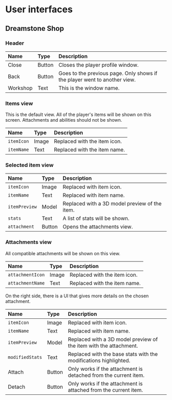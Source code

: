 # User interfaces
## Dreamstone Shop
### Header
<table>
  <thead>
    <tr>
      <th align="left">Name</th>
      <th align="left">Type</th>
      <th align="left">Description</th>
    </tr>
  </thead>
  <tbody>
    <tr>
      <td>Close</td>
      <td>Button</td>
      <td>Closes the player profile window.</td>
    </tr>
    <tr>
      <td>Back</td>
      <td>Button</td>
      <td>Goes to the previous page. Only shows if the player went to another view.</td>
    </tr>
    <tr>
      <td>Workshop</td>
      <td>Text</td>
      <td>This is the window name.</td>
    </tr>
  </tbody>
</table>

### Items view
This is the default view. All of the player's items will be shown on this screen. Attachments and abilities should not be shown. 

<table>
  <thead>
    <tr>
      <th align="left">Name</th>
      <th align="left">Type</th>
      <th align="left">Description</th>
    </tr>
  </thead>
  <tbody>
    <tr>
      <td><code>itemIcon</code></td>
      <td>Image</td>
      <td>Replaced with the item icon.</td>
    </tr>
    <tr>
      <td><code>itemName</code></td>
      <td>Text</td>
      <td>Replaced with the item name.</td>
    </tr>
  </tbody>
</table>

### Selected item view
<table>
  <thead>
    <tr>
      <th align="left">Name</th>
      <th align="left">Type</th>
      <th align="left">Description</th>
    </tr>
  </thead>
  <tbody>
    <tr>
      <td><code>itemIcon</code></td>
      <td>Image</td>
      <td>Replaced with item icon.</td>
    </tr>
    <tr>
      <td><code>itemName</code></td>
      <td>Text</td>
      <td>Replaced with item name.</td>
    </tr>
    <tr>
      <td><code>itemPreview</code></td>
      <td>Model</td>
      <td>Replaced with a 3D model preview of the item.</td>
    </tr>
    <tr>
      <td><code>stats</code></td>
      <td>Text</td>
      <td>A list of stats will be shown.</td>
    </tr>
    <tr>
      <td><code>attachment</code></td>
      <td>Button</td>
      <td>Opens the attachments view.</td>
    </tr>
  </tbody>
</table>

### Attachments view
All compatible attachments will be shown on this view.

<table>
  <thead>
    <tr>
      <th align="left">Name</th>
      <th align="left">Type</th>
      <th align="left">Description</th>
    </tr>
  </thead>
  <tbody>
    <tr>
      <td><code>attachmentIcon</code></td>
      <td>Image</td>
      <td>Replaced with the item icon.</td>
    </tr>
    <tr>
      <td><code>attachmentName</code></td>
      <td>Text</td>
      <td>Replaced with the item name.</td>
    </tr>
  </tbody>
</table>

On the right side, there is a UI that gives more details on the chosen attachment.

<table>
  <thead>
    <tr>
      <th align="left">Name</th>
      <th align="left">Type</th>
      <th align="left">Description</th>
    </tr>
  </thead>
  <tbody>
    <tr>
      <td><code>itemIcon</code></td>
      <td>Image</td>
      <td>Replaced with item icon.</td>
    </tr>
    <tr>
      <td><code>itemName</code></td>
      <td>Text</td>
      <td>Replaced with item name.</td>
    </tr>
    <tr>
      <td><code>itemPreview</code></td>
      <td>Model</td>
      <td>Replaced with a 3D model preview of the item with the attachment.</td>
    </tr>
    <tr>
      <td><code>modifiedStats</code></td>
      <td>Text</td>
      <td>Replaced with the base stats with the modifications highlighted.</td>
    </tr>
    <tr>
      <td>Attach</td>
      <td>Button</td>
      <td>Only works if the attachment is detached from the current item.</td>
    </tr>
    <tr>
      <td>Detach</td>
      <td>Button</td>
      <td>Only works if the attachment is attached from the current item.</td>
    </tr>
  </tbody>
</table>